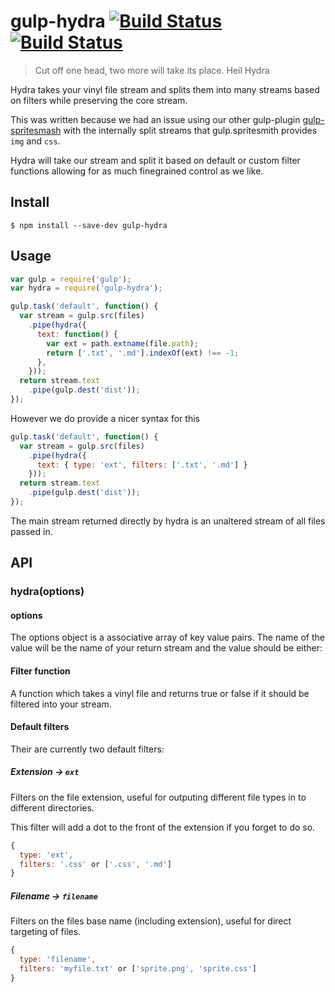 # gulp-hydra [![Build Status](https://img.shields.io/travis/MasterOfMalt/gulp-hydra.svg?style=flat-square)](https://travis-ci.org/MasterOfMalt/gulp-hydra/) [![Build Status](https://img.shields.io/npm/v/gulp-hydra.svg?style=flat-square)](https://www.npmjs.com/package/gulp-hydra)


> Cut off one head, two more will take its place. Heil Hydra

Hydra takes your vinyl file stream and splits them into many streams based on filters
while preserving the core stream.

This was written because we had an issue using our other gulp-plugin
[gulp-spritesmash](https://github.com/MasterOfMalt/gulp-spritesmash) with the internally
split streams that gulp.spritesmith provides `img` and `css`.

Hydra will take our stream and split it based on default or custom filter functions allowing
for as much finegrained control as we like.

## Install
```
$ npm install --save-dev gulp-hydra
```

## Usage
```js
var gulp = require('gulp');
var hydra = require('gulp-hydra');

gulp.task('default', function() {
  var stream = gulp.src(files)
    .pipe(hydra({
      text: function() {
        var ext = path.extname(file.path);
        return ['.txt', '.md'].indexOf(ext) !== -1;
      },
    }));
  return stream.text
    .pipe(gulp.dest('dist'));
});
```
However we do provide a nicer syntax for this
```js
gulp.task('default', function() {
  var stream = gulp.src(files)
    .pipe(hydra({
      text: { type: 'ext', filters: ['.txt', '.md'] }
    }));
  return stream.text
    .pipe(gulp.dest('dist'));
});
```

The main stream returned directly by hydra is an unaltered stream of all files passed in.

## API
### hydra(options)
#### options
The options object is a associative array of key value pairs. The name of the value will be
the name of your return stream and the value should be either:

#### Filter function
A function which takes a vinyl file and returns true or false if it should be filtered into
your stream.

#### Default filters
Their are currently two default filters:

##### Extension → `ext`
Filters on the file extension, useful for outputing different file types in to different
directories.

This filter will add a dot to the front of the extension if you forget to do so.

```js
{
  type: 'ext',
  filters: '.css' or ['.css', '.md']
}
```

##### Filename → `filename`
Filters on the files base name (including extension), useful for direct targeting of files.

```js
{
  type: 'filename',
  filters: 'myfile.txt' or ['sprite.png', 'sprite.css']
}
```